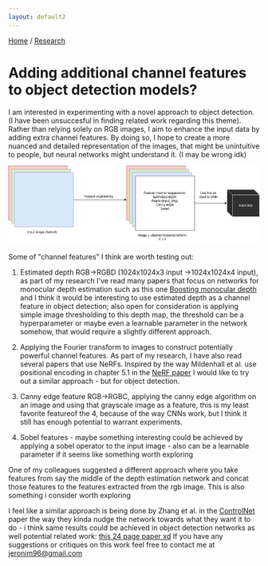 ```yaml
---
layout: default2
---
```


[Home](./index.html) / [Research](./research.html)

# Adding additional channel features to object detection models?

 I am interested in experimenting with a novel approach to object detection. (I have been unsuccesful in finding related work regarding this theme). Rather than relying solely on RGB images, I aim to enhance the input data by adding extra channel features. By doing so, I hope to create a more nuanced and detailed representation of the images, that might be unintuitive to people, but neural networks might understand it. (I may be wrong idk)

![image](./assets/img/rgbd.png)

Some of "channel features" I think are worth testing out:

1.    Estimated depth RGB->RGBD (1024x1024x3 input ->1024x1024x4 input), as part of my research I've read many papers that focus on networks for monocular depth estimation such as this one [Boosting monocular depth](http://yaksoy.github.io/highresdepth/) and I think it would be interesting to use estimated depth as a channel feature in object detection; also open for consideration is applying simple image thresholding to this depth map, the threshold can be a hyperparameter or maybe even a learnable parameter in the network somehow, that would require a slightly different approach.

2.  Applying the Fourier transform to images to construct potentially powerful channel features. As part of my research, I have also read several papers that use NeRFs. Inspired by the way Mildenhall et al. use positional encoding in chapter 5.1 in the [NeRF paper](https://arxiv.org/abs/2003.08934) I would like to try out a similar approach - but for object detection.

3.    Canny edge feature RGB->RGBC, applying the canny edge algorithm on an image and using that grayscale image as a feature, this is my least favorite featureof the 4, because of the way CNNs work, but I think it still has enough potential to warrant experiments.

4.    Sobel features - maybe something interesting could be achieved by applying a sobel operator to the input image - also can be a learnable parameter if it seems like something worth exploring

One of my colleagues suggested a different approach where you take features from say the middle of the depth estimation network and concat those features to the features extracted from the rgb image. This is also something i consider worth exploring

I feel like a similar approach is being done by Zhang et al. in the [ControlNet](https://arxiv.org/pdf/2302.05543.pdf) paper the way they kinda nudge the network towards what they want it to do - i think same results could be achieved in object detection networks as well
potential related work: [this 24 page paper xd](https://arxiv.org/pdf/2106.02795.pdf)
If you have any suggestions or critiques on this work feel free to contact me at jeronim96@gmail.com